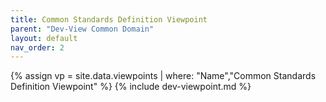 ```yaml
---
title: Common Standards Definition Viewpoint
parent: "Dev-View Common Domain"
layout: default
nav_order: 2
---
```

{% assign vp = site.data.viewpoints | where: "Name","Common Standards Definition Viewpoint" %}
{% include dev-viewpoint.md %}